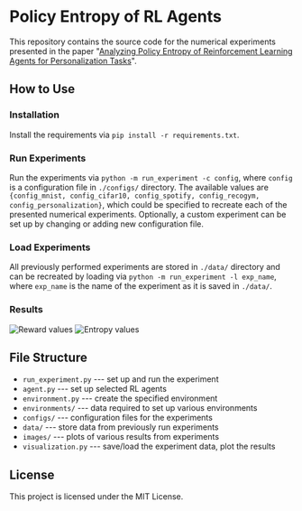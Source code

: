 # Policy Entropy of RL Agents

This repository contains the source code for the numerical experiments presented in the paper "[Analyzing Policy Entropy of Reinforcement Learning Agents for Personalization Tasks](https://arxiv.org/abs/2211.11869)".

## How to Use

### Installation
Install the requirements via `pip install -r requirements.txt`.

### Run Experiments
Run the experiments via `python -m run_experiment -c config`, where `config` is a configuration file in `./configs/` directory.
The available values are `{config_mnist, config_cifar10, config_spotify, config_recogym, config_personalization}`, which could be specified to recreate each of the presented numerical experiments.
Optionally, a custom experiment can be set up by changing or adding new configuration file.

### Load Experiments
All previously performed experiments are stored in `./data/` directory and can be recreated by loading via `python -m run_experiment -l exp_name`, where `exp_name` is the name of the experiment as it is saved in `./data/`.

### Results
![Reward values](https://github.com/sukiboo/policy_entropy/assets/38059493/9ced0db4-ca67-4319-b464-1ad04aac6a70)
![Entropy values](https://github.com/sukiboo/policy_entropy/assets/38059493/4a90feda-73dd-4809-89bc-772e9c4448de)



## File Structure
* `run_experiment.py` --- set up and run the experiment
* `agent.py` --- set up selected RL agents
* `environment.py` --- create the specified environment
* `environments/` --- data required to set up various environments
* `configs/` --- configuration files for the experiments
* `data/` --- store data from previously run experiments
* `images/` --- plots of various results from experiments
* `visualization.py` --- save/load the experiment data, plot the results

## License
This project is licensed under the MIT License.



